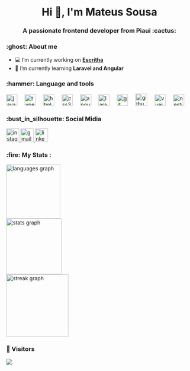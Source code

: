 <h1 align="center">Hi 👋, I'm Mateus Sousa</h1>
<h3 align="center">A passionate frontend developer from Piaui :cactus:</h3>

<h3 align="left">:ghost: About me</h3>


- 💻 I’m currently working on <a href="https://escritha.com/"  target="_blank"> **Escritha**</a>
-  🌱 I’m currently learning **Laravel and Angular**

<h3 align="left">:hammer: Language and tools</h3>
<div align="left">
  <img src="https://cdn.jsdelivr.net/gh/devicons/devicon/icons/javascript/javascript-original.svg" height="30" alt="javascript logo"  />
  <img width="12" />
  <img src="https://cdn.jsdelivr.net/gh/devicons/devicon/icons/typescript/typescript-original.svg" height="30" alt="typescript logo"  />
  <img width="12" />
  <img src="https://cdn.jsdelivr.net/gh/devicons/devicon/icons/html5/html5-original.svg" height="30" alt="html5 logo"  />
  <img width="12" />
  <img src="https://cdn.jsdelivr.net/gh/devicons/devicon/icons/css3/css3-original.svg" height="30" alt="css3 logo"  />
  <img width="12" />
  <img src="https://cdn.jsdelivr.net/gh/devicons/devicon/icons/angularjs/angularjs-original.svg" height="30" alt="angularjs logo"  />
  <img width="12" />
  <img src="https://cdn.worldvectorlogo.com/logos/laravel-2.svg" height="30" alt="laravel logo"  />
  <img width="12" />
  <img src="https://cdn.jsdelivr.net/gh/devicons/devicon/icons/git/git-original.svg" height="30" alt="git logo" style="color:"  />
  <img width="12" />
  <img width="32" height="32" src="https://img.icons8.com/ios-filled/50/000000/github.png" alt="github"/>
  <img width="12" />
  <img src="https://cdn.jsdelivr.net/gh/devicons/devicon/icons/vuejs/vuejs-original.svg" height="30" alt="vuejs logo"  />
  <img width="12" />
  <img src="https://img.icons8.com/?size=100&id=9ESZMOeUioJS&format=png&color=000000" height="30" alt="nestjs logo"  />
</div>


<h3 align="left">:bust_in_silhouette: Social Midia</h3>
<div align="left">
  <a href="https://www.instagram.com/mateussousa.js/" target="_blank">
    <img src="https://img.shields.io/static/v1?message=Instagram&logo=instagram&label=&color=E4405F&logoColor=white&labelColor=&style=for-the-badge" height="35" alt="instagram logo"  />
  </a>
  <a href="mailto:sousamateusdev@gmail.com" target="_blank">
    <img src="https://img.shields.io/static/v1?message=Gmail&logo=gmail&label=&color=D14836&logoColor=white&labelColor=&style=for-the-badge" height="35" alt="gmail logo"  />
  </a>
  <a href="https://www.linkedin.com/in/mateus-sousa-b9921b270/" target="_blank">
    <img src="https://img.shields.io/static/v1?message=LinkedIn&logo=linkedin&label=&color=0077B5&logoColor=white&labelColor=&style=for-the-badge" height="35" alt="linkedin logo"  />
  </a>
</div>

<h3 align="left">:fire: My Stats :</h3>

<div align="left">
  <img src="https://github-readme-stats.vercel.app/api/top-langs?username=mateussousadev&locale=en&hide_title=true&layout=compact&card_width=320&langs_count=5&theme=dracula&hide_border=true" height="146" alt="languages graph" /> <br>
  <img src="https://github-readme-stats.vercel.app/api?username=mateussousadev&hide_title=true&hide_rank=false&show_icons=true&include_all_commits=true&count_private=true&disable_animations=false&theme=dracula&locale=en&hide_border=true" height="150" alt="stats graph" /> <br>
  <img src="https://streak-stats.demolab.com?user=mateussousadev&locale=en&mode=weekly&theme=dracula&hide_border=true&border_radius=5" height="168" alt="streak graph"  />
</div>

### :eyes: Visitors

<div align="left">
  <img src="https://visitor-badge.laobi.icu/badge?page_id=mateussousadev.mateussousadev&right_color=deeppink"  />
</div>
